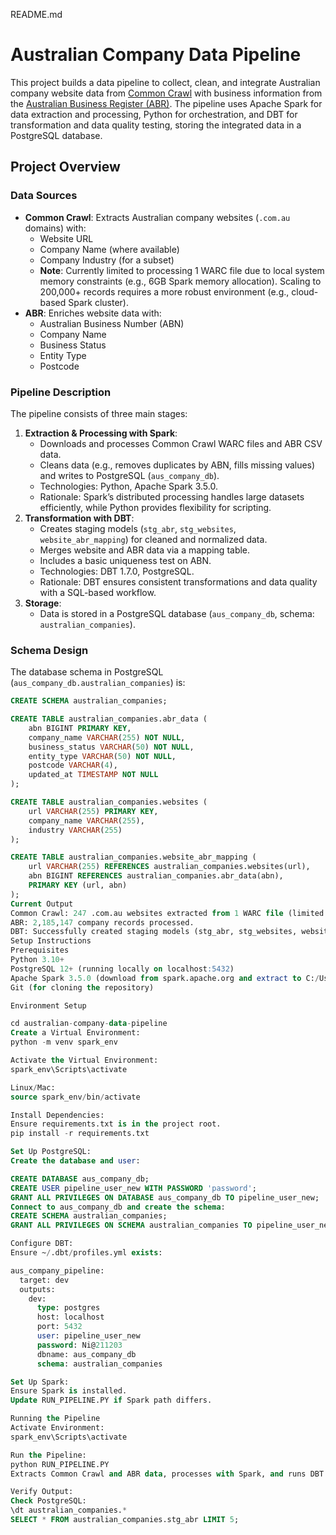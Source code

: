 README.md
# Australian Company Data Pipeline

This project builds a data pipeline to collect, clean, and integrate Australian company website data from [Common Crawl](https://commoncrawl.org/) with business information from the [Australian Business Register (ABR)](https://data.gov.au/). The pipeline uses Apache Spark for data extraction and processing, Python for orchestration, and DBT for transformation and data quality testing, storing the integrated data in a PostgreSQL database.

## Project Overview

### Data Sources
- **Common Crawl**: Extracts Australian company websites (`.com.au` domains) with:
  - Website URL
  - Company Name (where available)
  - Company Industry (for a subset)
  - **Note**: Currently limited to processing 1 WARC file due to local system memory constraints (e.g., 6GB Spark memory allocation). Scaling to 200,000+ records requires a more robust environment (e.g., cloud-based Spark cluster).
- **ABR**: Enriches website data with:
  - Australian Business Number (ABN)
  - Company Name
  - Business Status
  - Entity Type
  - Postcode

### Pipeline Description
The pipeline consists of three main stages:
1. **Extraction & Processing with Spark**:
   - Downloads and processes Common Crawl WARC files and ABR CSV data.
   - Cleans data (e.g., removes duplicates by ABN, fills missing values) and writes to PostgreSQL (`aus_company_db`).
   - Technologies: Python, Apache Spark 3.5.0.
   - Rationale: Spark’s distributed processing handles large datasets efficiently, while Python provides flexibility for scripting.
2. **Transformation with DBT**:
   - Creates staging models (`stg_abr`, `stg_websites`, `website_abr_mapping`) for cleaned and normalized data.
   - Merges website and ABR data via a mapping table.
   - Includes a basic uniqueness test on ABN.
   - Technologies: DBT 1.7.0, PostgreSQL.
   - Rationale: DBT ensures consistent transformations and data quality with a SQL-based workflow.
3. **Storage**: 
   - Data is stored in a PostgreSQL database (`aus_company_db`, schema: `australian_companies`).

### Schema Design
The database schema in PostgreSQL (`aus_company_db.australian_companies`) is:
```sql
CREATE SCHEMA australian_companies;

CREATE TABLE australian_companies.abr_data (
    abn BIGINT PRIMARY KEY,
    company_name VARCHAR(255) NOT NULL,
    business_status VARCHAR(50) NOT NULL,
    entity_type VARCHAR(50) NOT NULL,
    postcode VARCHAR(4),
    updated_at TIMESTAMP NOT NULL
);

CREATE TABLE australian_companies.websites (
    url VARCHAR(255) PRIMARY KEY,
    company_name VARCHAR(255),
    industry VARCHAR(255)
);

CREATE TABLE australian_companies.website_abr_mapping (
    url VARCHAR(255) REFERENCES australian_companies.websites(url),
    abn BIGINT REFERENCES australian_companies.abr_data(abn),
    PRIMARY KEY (url, abn)
);
Current Output
Common Crawl: 247 .com.au websites extracted from 1 WARC file (limited by local system capacity).
ABR: 2,185,147 company records processed.
DBT: Successfully created staging models (stg_abr, stg_websites, website_abr_mapping) with one test (unique_abn).
Setup Instructions
Prerequisites
Python 3.10+
PostgreSQL 12+ (running locally on localhost:5432)
Apache Spark 3.5.0 (download from spark.apache.org and extract to C:/Users/joshi/spark/spark-3.5.0-bin-hadoop3)
Git (for cloning the repository)

Environment Setup

cd australian-company-data-pipeline
Create a Virtual Environment:
python -m venv spark_env

Activate the Virtual Environment:
spark_env\Scripts\activate

Linux/Mac:
source spark_env/bin/activate

Install Dependencies:
Ensure requirements.txt is in the project root.
pip install -r requirements.txt

Set Up PostgreSQL:
Create the database and user:

CREATE DATABASE aus_company_db;
CREATE USER pipeline_user_new WITH PASSWORD 'password';
GRANT ALL PRIVILEGES ON DATABASE aus_company_db TO pipeline_user_new;
Connect to aus_company_db and create the schema:
CREATE SCHEMA australian_companies;
GRANT ALL PRIVILEGES ON SCHEMA australian_companies TO pipeline_user_new;

Configure DBT:
Ensure ~/.dbt/profiles.yml exists:

aus_company_pipeline:
  target: dev
  outputs:
    dev:
      type: postgres
      host: localhost
      port: 5432
      user: pipeline_user_new
      password: Ni@211203
      dbname: aus_company_db
      schema: australian_companies

Set Up Spark:
Ensure Spark is installed.
Update RUN_PIPELINE.PY if Spark path differs.

Running the Pipeline
Activate Environment:
spark_env\Scripts\activate

Run the Pipeline:
python RUN_PIPELINE.PY
Extracts Common Crawl and ABR data, processes with Spark, and runs DBT transformations.

Verify Output:
Check PostgreSQL:
\dt australian_companies.*
SELECT * FROM australian_companies.stg_abr LIMIT 5;

